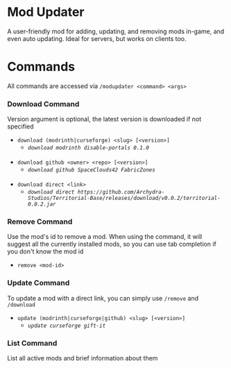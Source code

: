 # Mod Updater

A user-friendly mod for adding, updating, and removing mods in-game, and even auto updating. Ideal for servers, but works
on clients too.


# Commands
All commands are accessed via `/modupdater <command> <args>`

### Download Command
Version argument is optional, the latest version is downloaded if not specified
- `download (modrinth|curseforge) <slug> [<version>]`
    - *`download modrinth disable-portals 0.1.0`*
    <br><br>
- `download github <owner> <repo> [<version>]`
    - *`download github SpaceClouds42 FabricZones`*
    <br><br>
- `download direct <link>`
    - *`download direct https://github.com/Archydra-Studios/Territorial-Base/releases/download/v0.0.2/territorial-0.0.2.jar`*

### Remove Command
Use the mod's id to remove a mod. When using the command, it will suggest all the currently installed mods, so you can
use tab completion if you don't know the mod id
- `remove <mod-id>`

### Update Command
To update a mod with a direct link, you can simply use `/remove` and `/download`
- `update (modrinth|curseforge|github) <slug> [<version>]`
    - *`update curseforge gift-it`*
  
### List Command
List all active mods and brief information about them
